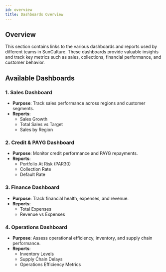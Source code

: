 ```yaml
---
id: overview
title: Dashboards Overview
---
```


## Overview

This section contains links to the various dashboards and reports used by different teams in SunCulture. These dashboards provide valuable insights and track key metrics such as sales, collections, financial performance, and customer behavior.

## Available Dashboards

### 1. **Sales Dashboard**
- **Purpose**: Track sales performance across regions and customer segments.
- **Reports**: 
  - Sales Growth
  - Total Sales vs Target
  - Sales by Region

### 2. **Credit & PAYG Dashboard**
- **Purpose**: Monitor credit performance and PAYG repayments.
- **Reports**:
  - Portfolio At Risk (PAR30)
  - Collection Rate
  - Default Rate

### 3. **Finance Dashboard**
- **Purpose**: Track financial health, expenses, and revenue.
- **Reports**:
  - Total Expenses
  - Revenue vs Expenses

### 4. **Operations Dashboard**
- **Purpose**: Assess operational efficiency, inventory, and supply chain performance.
- **Reports**:
  - Inventory Levels
  - Supply Chain Delays
  - Operations Efficiency Metrics

